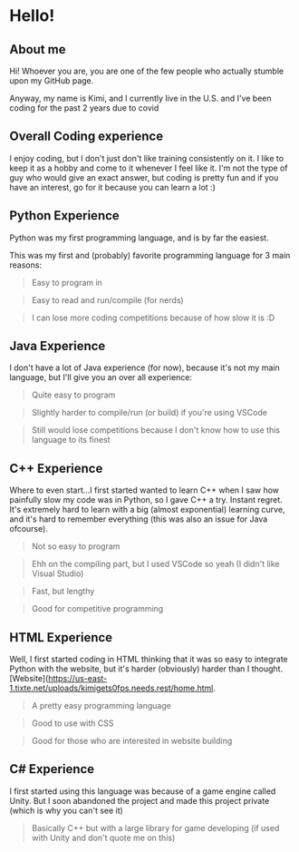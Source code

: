 # Hello!

<!-- About me XD-->

## About me

Hi! Whoever you are, you are one of the few people who actually stumble upon my GitHub page.

Anyway, my name is Kimi, and I currently live in the U.S. and I've been coding for the past 2 years due to covid

## Overall Coding experience

I enjoy coding, but I don't just don't like training consistently on it. I like to keep it as a hobby and come to it
whenever I feel like it. I'm not the type of guy who would give an exact answer, but coding is pretty fun and if you
have an interest, go for it because you can learn a lot :)

## Python Experience

Python was my first programming language, and is by far the easiest.

This was my first and (probably) favorite programming language for 3 main reasons:

> Easy to program in

> Easy to read and run/compile (for nerds)

> I can lose more coding competitions because of how slow it is :D

## Java Experience

I don't have a lot of Java experience (for now), because it's not my main language, but I'll give you an over all
experience:

> Quite easy to program

> Slightly harder to compile/run (or build) if you're using VSCode

> Still would lose competitions because I don't know how to use this language to its finest

## C++ Experience

Where to even start...I first started wanted to learn C++ when I saw how painfully slow my code was in Python, so I gave
C++ a try. Instant regret. It's extremely hard to learn with a big (almost exponential) learning curve, and it's hard to
remember everything (this was also an issue for Java ofcourse).

> Not so easy to program

> Ehh on the compiling part, but I used VSCode so yeah (I didn't like Visual Studio)

> Fast, but lengthy

> Good for competitive programming

## HTML Experience

Well, I first started coding in HTML thinking that it was so easy to integrate Python with the website, but it's harder
(obviously) harder than I thought. [Website](https://us-east-1.tixte.net/uploads/kimigets0fps.needs.rest/home.html.

> A pretty easy programming language

> Good to use with CSS

> Good for those who are interested in website building

## C# Experience

I first started using this language was because of a game engine called Unity. But I soon abandoned the project and made
this project private (which is why you can't see it)

> Basically C++ but with a large library for game developing (if used with Unity and don't quote me on this)


